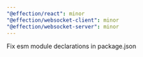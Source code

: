 ```yaml
---
"@effection/react": minor
"@effection/websocket-client": minor
"@effection/websocket-server": minor
---
```


Fix esm module declarations in package.json
